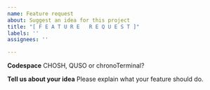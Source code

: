 ```yaml
---
name: Feature request
about: Suggest an idea for this project
title: "[ F E A T U R E   R E Q U E S T ]"
labels: ''
assignees: ''

---
```


**Codespace**
CHOSH, QUSO or chronoTerminal?

**Tell us about your idea**
Please explain what your feature should do.
